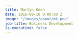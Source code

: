 ```yaml
---
title: Martyn Keen
date: 2016-08-10 0:00:00 Z
image: "/images/about/mk.png"
job-title: Business Development
is-executive: false
---
```

